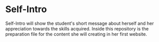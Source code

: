 # Self-Intro
Self-Intro will show the student's short message about herself and her appreciation towards the skills acquired. Inside this repository is the preparation file for the content she will creating in her first website.
